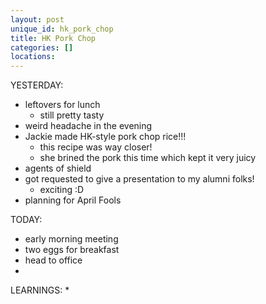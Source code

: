 ```yaml
---
layout: post
unique_id: hk_pork_chop
title: HK Pork Chop
categories: []
locations: 
---
```


YESTERDAY:
* leftovers for lunch
  * still pretty tasty
* weird headache in the evening
* Jackie made HK-style pork chop rice!!!
  * this recipe was way closer!
  * she brined the pork this time which kept it very juicy
* agents of shield
* got requested to give a presentation to my alumni folks!
  * exciting :D
* planning for April Fools

TODAY:
* early morning meeting
* two eggs for breakfast
* head to office
* 

LEARNINGS:
* 
